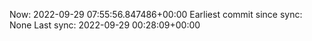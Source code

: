 Now: 2022-09-29 07:55:56.847486+00:00 Earliest commit since sync: None Last sync: 2022-09-29 00:28:09+00:00
